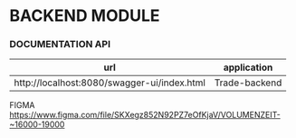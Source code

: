 # BACKEND MODULE

### DOCUMENTATION API
| url                                          | application   |
|----------------------------------------------|---------------|
| http://localhost:8080/swagger-ui/index.html  | Trade-backend |


FIGMA
https://www.figma.com/file/SKXegz852N92PZ7eOfKjaV/VOLUMENZEIT-~16000-19000
